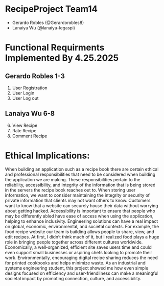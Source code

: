 # RecipeProject Team14
- Gerardo Robles (@Gerardorobles8)
- Lanaiya Wu (@lanaiya-legaspi)

# Functional Requirments Implemented By 4.25.2025
## Gerardo Robles 1-3
1. User Registration
2. User Login
3. User Log out
## Lanaiya Wu 6-8
6. View Recipe
7. Rate Recipe
8. Comment Recipe

# Ethical Implications:

When building an application such as a recipe book there are certain ethical and professional responsibilities that need to be considered when building the application we are making. These responsibilities pertain to the reliability, accessibility, and integrity of the information that is being stored in the servers the recipe book reaches out to. When storing user information, we want to consider maintaining the integrity or security of private information that clients may not want others to know. Customers want to know that a website can securely house their data without worrying about getting hacked. Accessibility is important to ensure that people who may be differently abled have ease of access when using the application, helping to enhance inclusivity.
Engineering solutions can have a real impact on global, economic, environmental, and societal contexts. For example, the food recipe website our team is building allows people to share, view, and edit recipes. At first, I didn’t think much of it, but I realized food plays a huge role in bringing people together across different cultures worldwide. Economically, a well-organized, efficient site saves users time and could even support small businesses or aspiring chefs looking to promote their work. Environmentally, encouraging digital recipe sharing reduces the need for printed cookbooks and helps minimize waste. As an industrial and systems engineering student, this project showed me how even simple designs focused on efficiency and user-friendliness can make a meaningful societal impact by promoting connection, culture, and accessibility.

